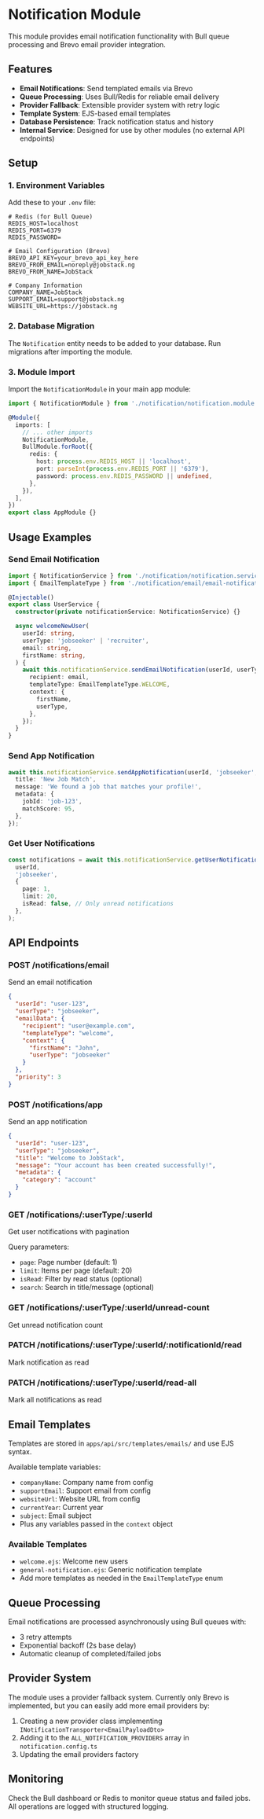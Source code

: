 # Notification Module

This module provides email notification functionality with Bull queue processing and Brevo email provider integration.

## Features

- **Email Notifications**: Send templated emails via Brevo
- **Queue Processing**: Uses Bull/Redis for reliable email delivery
- **Provider Fallback**: Extensible provider system with retry logic
- **Template System**: EJS-based email templates
- **Database Persistence**: Track notification status and history
- **Internal Service**: Designed for use by other modules (no external API endpoints)

## Setup

### 1. Environment Variables

Add these to your `.env` file:

```env
# Redis (for Bull Queue)
REDIS_HOST=localhost
REDIS_PORT=6379
REDIS_PASSWORD=

# Email Configuration (Brevo)
BREVO_API_KEY=your_brevo_api_key_here
BREVO_FROM_EMAIL=noreply@jobstack.ng
BREVO_FROM_NAME=JobStack

# Company Information
COMPANY_NAME=JobStack
SUPPORT_EMAIL=support@jobstack.ng
WEBSITE_URL=https://jobstack.ng
```

### 2. Database Migration

The `Notification` entity needs to be added to your database. Run migrations after importing the module.

### 3. Module Import

Import the `NotificationModule` in your main app module:

```typescript
import { NotificationModule } from './notification/notification.module';

@Module({
  imports: [
    // ... other imports
    NotificationModule,
    BullModule.forRoot({
      redis: {
        host: process.env.REDIS_HOST || 'localhost',
        port: parseInt(process.env.REDIS_PORT || '6379'),
        password: process.env.REDIS_PASSWORD || undefined,
      },
    }),
  ],
})
export class AppModule {}
```

## Usage Examples

### Send Email Notification

```typescript
import { NotificationService } from './notification/notification.service';
import { EmailTemplateType } from './notification/email/email-notification.enum';

@Injectable()
export class UserService {
  constructor(private notificationService: NotificationService) {}

  async welcomeNewUser(
    userId: string,
    userType: 'jobseeker' | 'recruiter',
    email: string,
    firstName: string,
  ) {
    await this.notificationService.sendEmailNotification(userId, userType, {
      recipient: email,
      templateType: EmailTemplateType.WELCOME,
      context: {
        firstName,
        userType,
      },
    });
  }
}
```

### Send App Notification

```typescript
await this.notificationService.sendAppNotification(userId, 'jobseeker', {
  title: 'New Job Match',
  message: 'We found a job that matches your profile!',
  metadata: {
    jobId: 'job-123',
    matchScore: 95,
  },
});
```

### Get User Notifications

```typescript
const notifications = await this.notificationService.getUserNotifications(
  userId,
  'jobseeker',
  {
    page: 1,
    limit: 20,
    isRead: false, // Only unread notifications
  },
);
```

## API Endpoints

### POST /notifications/email

Send an email notification

```json
{
  "userId": "user-123",
  "userType": "jobseeker",
  "emailData": {
    "recipient": "user@example.com",
    "templateType": "welcome",
    "context": {
      "firstName": "John",
      "userType": "jobseeker"
    }
  },
  "priority": 3
}
```

### POST /notifications/app

Send an app notification

```json
{
  "userId": "user-123",
  "userType": "jobseeker",
  "title": "Welcome to JobStack",
  "message": "Your account has been created successfully!",
  "metadata": {
    "category": "account"
  }
}
```

### GET /notifications/:userType/:userId

Get user notifications with pagination

Query parameters:

- `page`: Page number (default: 1)
- `limit`: Items per page (default: 20)
- `isRead`: Filter by read status (optional)
- `search`: Search in title/message (optional)

### GET /notifications/:userType/:userId/unread-count

Get unread notification count

### PATCH /notifications/:userType/:userId/:notificationId/read

Mark notification as read

### PATCH /notifications/:userType/:userId/read-all

Mark all notifications as read

## Email Templates

Templates are stored in `apps/api/src/templates/emails/` and use EJS syntax.

Available template variables:

- `companyName`: Company name from config
- `supportEmail`: Support email from config
- `websiteUrl`: Website URL from config
- `currentYear`: Current year
- `subject`: Email subject
- Plus any variables passed in the `context` object

### Available Templates

- `welcome.ejs`: Welcome new users
- `general-notification.ejs`: Generic notification template
- Add more templates as needed in the `EmailTemplateType` enum

## Queue Processing

Email notifications are processed asynchronously using Bull queues with:

- 3 retry attempts
- Exponential backoff (2s base delay)
- Automatic cleanup of completed/failed jobs

## Provider System

The module uses a provider fallback system. Currently only Brevo is implemented, but you can easily add more email providers by:

1. Creating a new provider class implementing `INotificationTransporter<EmailPayloadDto>`
2. Adding it to the `ALL_NOTIFICATION_PROVIDERS` array in `notification.config.ts`
3. Updating the email providers factory

## Monitoring

Check the Bull dashboard or Redis to monitor queue status and failed jobs. All operations are logged with structured logging.
